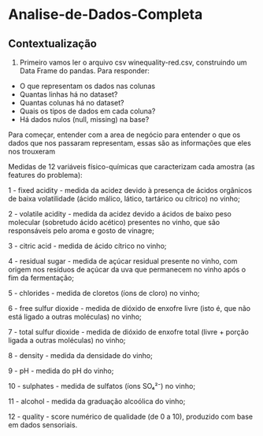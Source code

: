 # Analise-de-Dados-Completa

## Contextualização

1) Primeiro vamos ler o arquivo csv winequality-red.csv, construindo um Data Frame do pandas. Para responder:

 - O que representam os dados nas colunas
 - Quantas linhas há no dataset?
 - Quantas colunas há no dataset?
 - Quais os tipos de dados em cada coluna?
 - Há dados nulos (null, missing) na base?

Para começar, entender com a area de negócio para entender o que os dados que nos passaram representam, essas são as informações que eles nos trouxeram

Medidas de 12 variáveis físico-químicas que caracterizam cada amostra (as features do problema):

1 - fixed acidity - medida da acidez devido à presença de ácidos orgânicos de baixa volatilidade (ácido málico, lático, tartárico ou cítrico) no vinho;

2 - volatile acidity - medida da acidez devido a ácidos de baixo peso molecular (sobretudo ácido acético) presentes no vinho, que são responsáveis pelo aroma e gosto de vinagre;

3 - citric acid - medida de ácido cítrico no vinho;

4 - residual sugar - medida de açúcar residual presente no vinho, com origem nos resíduos de açúcar da uva que permanecem no vinho após o fim da fermentação;

5 - chlorides - medida de cloretos (íons de cloro) no vinho;

6 - free sulfur dioxide - medida de dióxido de enxofre livre (isto é, que não está ligado a outras moléculas) no vinho;

7 - total sulfur dioxide - medida de dióxido de enxofre total (livre + porção ligada a outras moléculas) no vinho;

8 - density - medida da densidade do vinho;

9 - pH - medida do pH do vinho;

10 - sulphates - medida de sulfatos (íons SO₄²⁻) no vinho;

11 - alcohol - medida da graduação alcoólica do vinho;

12 - quality - score numérico de qualidade (de 0 a 10), produzido com base em dados sensoriais.
